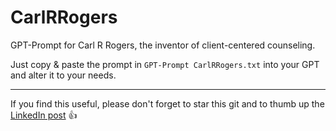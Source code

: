 # CarlRRogers
GPT-Prompt for Carl R Rogers, the inventor of client-centered counseling. 

Just copy & paste the prompt in `GPT-Prompt CarlRRogers.txt` into your GPT and alter it to your needs. 

---
If you find this useful, please don't forget to star this git and to thumb up the [LinkedIn post](https://www.linkedin.com/feed/update/urn:li:activity:7142223823503839232/) 👍
